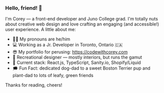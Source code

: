 ### Hello, friend! 👋

I'm Corey — a front-end developer and Juno College grad. I'm totally nuts about creative web design and love crafting an engaging (and accessible!) user experience. A little about me:

- 🙋‍♂️ My pronouns are he/him
- 💻 Working as a Jr. Developer in Toronto, Ontario 🇨🇦
- 😎 My portfolio for perusing: https://codewithcorey.com
- 🌈 Recreational designer — mostly interiors, but runs the gamut
- 🥷 Current stack: React.js, TypeScript, Sanity.io, Shopify/Liquid
- 🗯 Fun Fact: dedicated dog-dad to a sweet Boston Terrier pup and plant-dad to lots of leafy, green friends

Thanks for reading, cheers!
